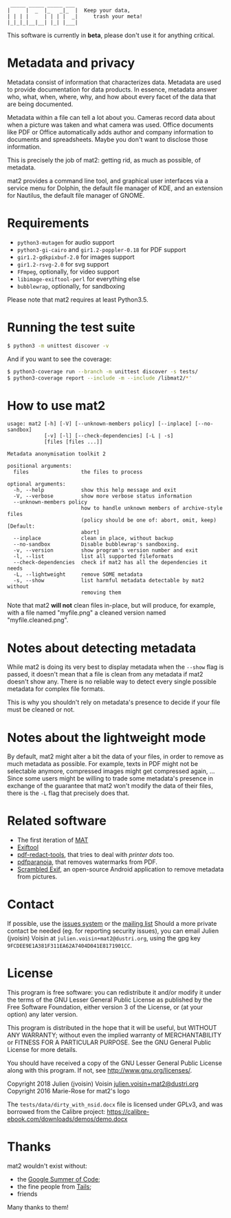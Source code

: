 ```
 _____ _____ _____ ___
|     |  _  |_   _|_  |  Keep your data,
| | | |     | | | |  _|     trash your meta!
|_|_|_|__|__| |_| |___|

```

This software is currently in **beta**, please don't use it for anything
critical.

# Metadata and privacy

Metadata consist of information that characterizes data.
Metadata are used to provide documentation for data products.
In essence, metadata answer who, what, when, where, why, and how about
every facet of the data that are being documented.

Metadata within a file can tell a lot about you.
Cameras record data about when a picture was taken and what
camera was used. Office documents like PDF or Office automatically adds
author and company information to documents and spreadsheets.
Maybe you don't want to disclose those information.

This is precisely the job of mat2: getting rid, as much as possible, of
metadata.

mat2 provides a command line tool, and graphical user interfaces via a service
menu for Dolphin, the default file manager of KDE, and an extension for
Nautilus, the default file manager of GNOME.

# Requirements

- `python3-mutagen` for audio support
- `python3-gi-cairo` and `gir1.2-poppler-0.18` for PDF support
- `gir1.2-gdkpixbuf-2.0` for images support
- `gir1.2-rsvg-2.0` for svg support
- `FFmpeg`, optionally, for video support
- `libimage-exiftool-perl` for everything else
- `bubblewrap`, optionally, for sandboxing

Please note that mat2 requires at least Python3.5.

# Running the test suite

```bash
$ python3 -m unittest discover -v
```

And if you want to see the coverage:

```bash
$ python3-coverage run --branch -m unittest discover -s tests/
$ python3-coverage report --include -m --include /libmat2/*'
```

# How to use mat2

```
usage: mat2 [-h] [-V] [--unknown-members policy] [--inplace] [--no-sandbox]
            [-v] [-l] [--check-dependencies] [-L | -s]
            [files [files ...]]

Metadata anonymisation toolkit 2

positional arguments:
  files                 the files to process

optional arguments:
  -h, --help            show this help message and exit
  -V, --verbose         show more verbose status information
  --unknown-members policy
                        how to handle unknown members of archive-style files
                        (policy should be one of: abort, omit, keep) [Default:
                        abort]
  --inplace             clean in place, without backup
  --no-sandbox          Disable bubblewrap's sandboxing.
  -v, --version         show program's version number and exit
  -l, --list            list all supported fileformats
  --check-dependencies  check if mat2 has all the dependencies it needs
  -L, --lightweight     remove SOME metadata
  -s, --show            list harmful metadata detectable by mat2 without
                        removing them
```

Note that mat2 **will not** clean files in-place, but will produce, for
example, with a file named "myfile.png" a cleaned version named
"myfile.cleaned.png".

# Notes about detecting metadata

While mat2 is doing its very best to display metadata when the `--show` flag is
passed, it doesn't mean that a file is clean from any metadata if mat2 doesn't
show any. There is no reliable way to detect every single possible metadata for
complex file formats.

This is why you shouldn't rely on metadata's presence to decide if your file must
be cleaned or not.

# Notes about the lightweight mode

By default, mat2 might alter a bit the data of your files, in order to remove
as much metadata as possible. For example, texts in PDF might not be selectable anymore,
compressed images might get compressed again, …
Since some users might be willing to trade some metadata's presence in exchange
of the guarantee that mat2 won't modify the data of their files, there is the
`-L` flag that precisely does that.

# Related software

- The first iteration of [MAT](https://mat.boum.org)
- [Exiftool](https://sno.phy.queensu.ca/~phil/exiftool/mat)
- [pdf-redact-tools](https://github.com/firstlookmedia/pdf-redact-tools), that
	tries to deal with *printer dots* too.
- [pdfparanoia](https://github.com/kanzure/pdfparanoia), that removes
	watermarks from PDF.
- [Scrambled Exif](https://f-droid.org/packages/com.jarsilio.android.scrambledeggsif/),
	an open-source Android application to remove metadata from pictures.

# Contact

If possible, use the [issues system](https://0xacab.org/jvoisin/mat2/issues)
or the [mailing list](https://mailman.boum.org/listinfo/mat-dev)
Should a more private contact be needed (eg. for reporting security issues),
you can email Julien (jvoisin) Voisin at `julien.voisin+mat2@dustri.org`,
using the gpg key `9FCDEE9E1A381F311EA62A7404D041E8171901CC`.

# License

This program is free software: you can redistribute it and/or modify
it under the terms of the GNU Lesser General Public License as published by
the Free Software Foundation, either version 3 of the License, or
(at your option) any later version.

This program is distributed in the hope that it will be useful,
but WITHOUT ANY WARRANTY; without even the implied warranty of
MERCHANTABILITY or FITNESS FOR A PARTICULAR PURPOSE.  See the
GNU General Public License for more details.

You should have received a copy of the GNU Lesser General Public License
along with this program.  If not, see <http://www.gnu.org/licenses/>.

Copyright 2018 Julien (jvoisin) Voisin <julien.voisin+mat2@dustri.org>  
Copyright 2016 Marie-Rose for mat2's logo

The `tests/data/dirty_with_nsid.docx` file is licensed under GPLv3,
and was borrowed from the Calibre project: https://calibre-ebook.com/downloads/demos/demo.docx

# Thanks

mat2 wouldn't exist without:

- the [Google Summer of Code](https://summerofcode.withgoogle.com/);
- the fine people from [Tails]( https://tails.boum.org);
- friends

Many thanks to them!

